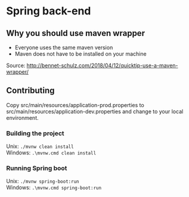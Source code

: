 # Spring back-end

## Why you should use maven wrapper

- Everyone uses the same maven version
- Maven does not have to be installed on your machine

Source: http://bennet-schulz.com/2018/04/12/quicktip-use-a-maven-wrapper/

## Contributing

Copy src/main/resources/application-prod.properties to src/main/resources/application-dev.properties and change to your local environment.

### Building the project

Unix: `./mvnw clean install`  
Windows: `.\mvnw.cmd clean install`

### Running Spring boot

Unix: `./mvnw spring-boot:run`  
Windows: `.\mvnw.cmd spring-boot:run`